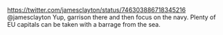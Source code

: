 https://twitter.com/jamesclayton/status/746303886718345216 @jamesclayton Yup, garrison there and then focus on the navy. Plenty of EU capitals can be taken with a barrage from the sea.